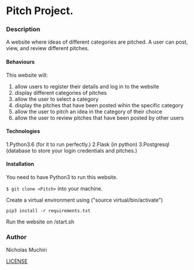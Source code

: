 # Pitch Project.

### Description
A website where ideas of different categories are pitched. A user can post, view, and review different pitches. 

#### Behaviours
This website will:
1. allow users to register their details and log in to the website 
2. display different categories of pitches
3. allow the user to select a category
4. display the pitches that have been posted wihin the specific category
5. allow the user to pitch an idea in the category of their choice
6. allow the user to review pitches that have been posted by other users

#### Technologies
1.Python3.6 (for it to run perfectly.)
2.Flask (in python)
3.Postgresql (database to store your login credentials and pitches.)

#### Installation
You need to have Python3 to run this website.

 `$ git clone <Pitch>` into your machine.
 
 Create a virtual environment using ("source virtual/bin/activate")
 
 `pip3 install -r requirements.txt`

Run the website on /start.sh

### Author
Nicholas Muchiri

[LICENSE](License)